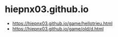 # hiepnx03.github.io 
- https://hiepnx03.github.io/game/hellotrieu.html
- https://hiepnx03.github.io/game/old/d.html